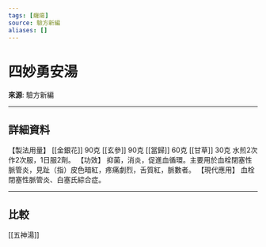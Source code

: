 ```yaml
---
tags: [癰瘍]
source: 驗方新編
aliases: []
---
```


# 四妙勇安湯

**來源**: 驗方新編  

---

## 詳細資料
【製法用量】 [[金銀花]] 90克 [[玄參]] 90克 [[當歸]] 60克 [[甘草]] 30克
水煎2次作2次服，1日服2劑。
【功效】
抑菌，消炎，促進血循環。主要用於血栓閉塞性脈管炎，見趾（指）皮色暗紅，疼痛劇烈，舌質紅，脈數者。
【現代應用】
血栓閉塞性脈管炎、白塞氏綜合症。

---

## 比較
[[五神湯]]
